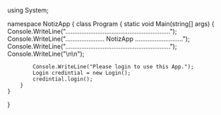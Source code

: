 using System;

namespace NotizApp
{
    class Program
    {
        static void Main(string[] args)
        {
            Console.WriteLine("...........................................................");
            Console.WriteLine("...................... NotizApp ...........................");
            Console.WriteLine("...........................................................");
            Console.WriteLine("\n\n");

            Console.WriteLine("Please login to use this App.");
            Login credintial = new Login();
            credintial.login();
        }
    }
}
